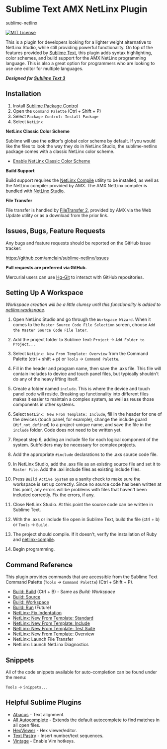 Sublime Text AMX NetLinx Plugin
===============================
sublime-netlinx

[![MIT License](https://img.shields.io/badge/license-MIT-yellowgreen.svg)](https://github.com/amclain/sublime-netlinx/blob/master/license.txt)

This is a plugin for developers looking for a lighter weight alternative to
NetLinx Studio, while still providing powerful functionality. On top of the
features provided by [Sublime Text](http://www.sublimetext.com/), this plugin
adds syntax highlighting, color schemes, and build support for the AMX NetLinx
programming language. This is also a great option for programmers who are
looking to use one editor for multiple languages.

***Designed for [Sublime Text 3](http://www.sublimetext.com/3)***


Installation
------------
1. Install [Sublime Package Control](https://packagecontrol.io/installation)
1. Open the `Command Palette` (Ctrl + Shift + P)
1. Select `Package Control: Install Package`
1. Select `NetLinx`

**NetLinx Classic Color Scheme**

Sublime will use the editor's global color scheme by default. If you would like
the files to look the way they do in NetLinx Studio, the sublime-netlinx package
comes with a classic NetLinx color scheme.

* [Enable NetLinx Classic Color Scheme](docs/enable_netlinx_classic_color_scheme.md)

**Build Support**

Build support requires the [NetLinx Compile](https://github.com/amclain/netlinx-compile)
utility to be installed, as well as the NetLinx compiler provided by AMX. The
AMX NetLinx compiler is bundled with [NetLinx Studio](http://www.amx.com/techcenter/applications.asp?Category=Development%20Tools#NetLinx%20Studio).

**File Transfer**

File transfer is handled by [FileTransfer 2](http://www.amx.com/techcenter/applications.asp?Category=Development%20Tools#FileTransfer%202),
provided by AMX via the Web Update utility or as a download from the prior link.


Issues, Bugs, Feature Requests
------------------------------
Any bugs and feature requests should be reported on the GitHub issue tracker:

https://github.com/amclain/sublime-netlinx/issues


**Pull requests are preferred via GitHub.**

Mercurial users can use [Hg-Git](http://hg-git.github.io/) to interact with
GitHub repositories.


Setting Up A Workspace
----------------------
*Workspace creation will be a little clumsy until this functionality is added
to [netlinx-workspace](https://github.com/amclain/netlinx-workspace).*

1) Open NetLinx Studio and go through the `Workspace Wizard`. When it comes
to the `Master Source Code File Selection` screen, choose `Add the Master Source
Code File later`.

2) Add the project folder to Sublime Text: `Project` -> `Add Folder to Project...`

3) Select `NetLinx: New From Template: Overview` from the Command Palette
(ctrl + shift + p) or `Tools` -> `Command Palette`.

4) Fill in the header and program name, then save the .axs file. This file will
contain includes to device and touch panel files, but typically shouldn't do
any of the heavy lifting itself.

5) Create a folder named `include`. This is where the device and touch panel
code will reside. Breaking up functionality into different files makes it easier
to maintain a complex system, as well as reuse those components in other systems.

6) Select `NetLinx: New From Template: Include`, fill in the header for one of
the devices (touch panel, for example), change the include guard
(`#if_not_defined`) to a project-unique name, and save the file in the `include`
folder. Code does not need to be written yet.

7) Repeat step 6, adding an include file for each logical component of the
system. Subfolders may be necessary for complex projects.

8) Add the appropriate `#include` declarations to the .axs source code file.

9) In NetLinx Studio, add the .axs file as an existing source file and set it to
`Master File`. Add the .axi include files as existing include files.

10) Press `Build Active System` as a sanity check to make sure the workspace
is set up correctly. Since no source code has been written at this point,
any errors will be problems with files that haven't been included correctly.
Fix the errors, if any.

11) Close NetLinx Studio. At this point the source code can be written in
Sublime Text.

12) With the .axs or include file open in Sublime Text, build the file
(ctrl + b) or `Tools` -> `Build`.

13) The project should compile. If it doesn't, verify the installation of
Ruby and [netlinx-compile](https://github.com/amclain/netlinx-compile).

14) Begin programming.


Command Reference
-----------------
This plugin provides commands that are accessible from the Sublime Text Command
Palette (`Tools` -> `Command Palette`) (Ctrl + Shift + P).

* [Build: Build](docs/build.md) (Ctrl + B) - Same as *Build: Workspace*
* [Build: Source](docs/build.md)
* [Build: Workspace](docs/build.md)
* [Build: Run](docs/build.md) (Future)
* [NetLinx: Fix Indentation](docs/fix_indentation.md)
* [NetLinx: New From Template: Standard](docs/new_from_template.md)
* [NetLinx: New From Template: Include](docs/new_from_template.md)
* [NetLinx: New From Template: Test Suite](docs/new_from_template.md)
* [NetLinx: New From Template: Overview](docs/new_from_template.md)
* NetLinx: Launch File Transfer
* NetLinx: Launch NetLinx Diagnostics


Snippets
--------
All of the code snippets available for auto-completion can be found under the menu:

`Tools` -> `Snippets...`


Helpful Sublime Plugins
-----------------------
* [Abacus](https://github.com/khiltd/Abacus) - Text alignment.
* [All Autocomplete](https://github.com/alienhard/SublimeAllAutocomplete) -
Extends the default autocomplete to find matches in all open files.
* [HexViewer](https://github.com/facelessuser/HexViewer) - Hex viewer/editor.
* [Text Pastry](https://github.com/duydao/Text-Pastry) - Insert number/text sequences.
* [Vintage](http://www.sublimetext.com/docs/3/vintage.html) - Enable Vim hotkeys.
